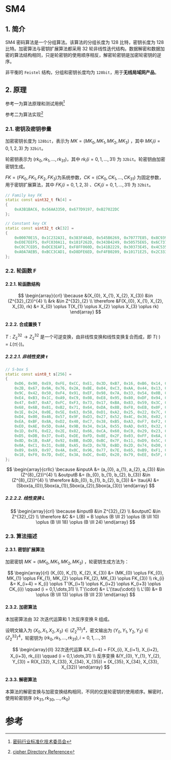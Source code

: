 # SM4



## 1. 简介

SM4 密码算法是一个分组算法。该算法的分组长度为 128 比特，密钥长度为 128 比特。加密算法与密钥扩展算法都采用 32 轮非线性迭代结构。数据解密和数据加密的算法结构相同，只是轮密钥的使用顺序相反，解密轮密钥是加密轮密钥的逆序。

非平衡的 `Feistel` 结构，分组和密钥长度均为 `128bit`，用于**无线局域网产品**。



## 2. 原理

参考一为算法原理和测试用例[^1]

参考二为算法实现[^2]

### 2.1. 密钥及密钥参量

加密密钥长度为 `128bit`，表示为 $MK = (MK_{0}, MK_{1}, MK_{2}, MK_{3})$ ，其中 $MK_{i}(i = 0,1,2,3)$ 为 `32bit`。

轮密钥表示为 $(rk_{0}, rk_{1}, \dots, rk_{31})$，其中 $rk_{i}(i = 0,1,\dots,31)$  为 `32bit`。轮密钥由加密密钥生成。

$FK = (FK_{0}, FK_{1}, FK_{2}, FK_{3})$为系统参数，$CK = (CK_{0}, CK_{1}, \dots, CK_{31})$ 为固定参数，用于密钥扩展算法，其中 $FK_{i}(i = 0,1,2,3)$ 、$CK_{i}(i = 0,1,\dots,31)$ 为 `32bit`。

```cpp
// Family key FK
static const uint32_t fk[4] =
{
    0xA3B1BAC6, 0x56AA3350, 0x677D9197, 0xB27022DC
};

// Constant key CK
static const uint32_t ck[32] =
{
    0x00070E15, 0x1C232A31, 0x383F464D, 0x545B6269, 0x70777E85, 0x8C939AA1, 0xA8AFB6BD, 0xC4CBD2D9,
    0xE0E7EEF5, 0xFC030A11, 0x181F262D, 0x343B4249, 0x50575E65, 0x6C737A81, 0x888F969D, 0xA4ABB2B9,
    0xC0C7CED5, 0xDCE3EAF1, 0xF8FF060D, 0x141B2229, 0x30373E45, 0x4C535A61, 0x686F767D, 0x848B9299,
    0xA0A7AEB5, 0xBCC3CAD1, 0xD8DFE6ED, 0xF4FB0209, 0x10171E25, 0x2C333A41, 0x484F565D, 0x646B7279,
};
```

### 2.2. 轮函数 F

#### 2.2.1. 轮函数结构

$$
\begin{array}{crl}
    \because &(X_{0}, X_{1}, X_{2}, X_{3}) &\in (Z^{32}_{2})^{4} \\
    &rk &\in Z^{32}_{2} \\
    \therefore &F(X_{0}, X_{1}, X_{2}, X_{3}, rk) &= X_{0} \oplus T(X_{1} \oplus X_{2} \oplus X_{3} \oplus rk)
\end{array}
$$

#### 2.2.2. 合成置换 T

$T: Z^{32}_{2} \rightarrow Z^{32}_{2}$ 是一个可逆变换，由非线性变换和线性变换复合而成，即 $T(\cdot) = L(\tau(\cdot))$。

##### 2.2.2.1. 非线性变换 $\tau$

```cpp
// S-box S
static const uint8_t s[256] =
{
    0xD6, 0x90, 0xE9, 0xFE, 0xCC, 0xE1, 0x3D, 0xB7, 0x16, 0xB6, 0x14, 0xC2, 0x28, 0xFB, 0x2C, 0x05,
    0x2B, 0x67, 0x9A, 0x76, 0x2A, 0xBE, 0x04, 0xC3, 0xAA, 0x44, 0x13, 0x26, 0x49, 0x86, 0x06, 0x99,
    0x9C, 0x42, 0x50, 0xF4, 0x91, 0xEF, 0x98, 0x7A, 0x33, 0x54, 0x0B, 0x43, 0xED, 0xCF, 0xAC, 0x62,
    0xE4, 0xB3, 0x1C, 0xA9, 0xC9, 0x08, 0xE8, 0x95, 0x80, 0xDF, 0x94, 0xFA, 0x75, 0x8F, 0x3F, 0xA6,
    0x47, 0x07, 0xA7, 0xFC, 0xF3, 0x73, 0x17, 0xBA, 0x83, 0x59, 0x3C, 0x19, 0xE6, 0x85, 0x4F, 0xA8,
    0x68, 0x6B, 0x81, 0xB2, 0x71, 0x64, 0xDA, 0x8B, 0xF8, 0xEB, 0x0F, 0x4B, 0x70, 0x56, 0x9D, 0x35,
    0x1E, 0x24, 0x0E, 0x5E, 0x63, 0x58, 0xD1, 0xA2, 0x25, 0x22, 0x7C, 0x3B, 0x01, 0x21, 0x78, 0x87,
    0xD4, 0x00, 0x46, 0x57, 0x9F, 0xD3, 0x27, 0x52, 0x4C, 0x36, 0x02, 0xE7, 0xA0, 0xC4, 0xC8, 0x9E,
    0xEA, 0xBF, 0x8A, 0xD2, 0x40, 0xC7, 0x38, 0xB5, 0xA3, 0xF7, 0xF2, 0xCE, 0xF9, 0x61, 0x15, 0xA1,
    0xE0, 0xAE, 0x5D, 0xA4, 0x9B, 0x34, 0x1A, 0x55, 0xAD, 0x93, 0x32, 0x30, 0xF5, 0x8C, 0xB1, 0xE3,
    0x1D, 0xF6, 0xE2, 0x2E, 0x82, 0x66, 0xCA, 0x60, 0xC0, 0x29, 0x23, 0xAB, 0x0D, 0x53, 0x4E, 0x6F,
    0xD5, 0xDB, 0x37, 0x45, 0xDE, 0xFD, 0x8E, 0x2F, 0x03, 0xFF, 0x6A, 0x72, 0x6D, 0x6C, 0x5B, 0x51,
    0x8D, 0x1B, 0xAF, 0x92, 0xBB, 0xDD, 0xBC, 0x7F, 0x11, 0xD9, 0x5C, 0x41, 0x1F, 0x10, 0x5A, 0xD8,
    0x0A, 0xC1, 0x31, 0x88, 0xA5, 0xCD, 0x7B, 0xBD, 0x2D, 0x74, 0xD0, 0x12, 0xB8, 0xE5, 0xB4, 0xB0,
    0x89, 0x69, 0x97, 0x4A, 0x0C, 0x96, 0x77, 0x7E, 0x65, 0xB9, 0xF1, 0x09, 0xC5, 0x6E, 0xC6, 0x84,
    0x18, 0xF0, 0x7D, 0xEC, 0x3A, 0xDC, 0x4D, 0x20, 0x79, 0xEE, 0x5F, 0x3E, 0xD7, 0xCB, 0x39, 0x48,
};
```

$$
\begin{array}{crllc}
    \because &inputA &= (a_{0}, a_{1}, a_{2}, a_{3}) &\in (Z^{8}_{2})^{4} \\
    &outputB &= (b_{0}, b_{1}, b_{2}, b_{3}) &\in (Z^{8}_{2})^{4} \\
    \therefore &(b_{0}, b_{1}, b_{2}, b_{3}) &= \tau(A) &= (Sbox(a_{0}),Sbox(a_{1}),Sbox(a_{2}),Sbox(a_{3}))
\end{array}
$$


##### 2.2.2.2. 线性变换 $L$

$$
\begin{array}{crl}
    \because &inputB &\in Z^{32}_{2} \\
    &outputC &\in Z^{32}_{2} \\
    \therefore &C &= L(B) = B \oplus (B \lll 2) \oplus (B \lll 10) \oplus (B \lll 18) \oplus (B \lll 24)
\end{array}
$$

### 2.3. 算法描述

#### 2.3.1. 密钥扩展算法

加密密钥 $MK = (MK_{0}, MK_{1}, MK_{2}, MK_{3})$ ，轮密钥生成方法为：

$$
\begin{array}{rl}
    (K_{0}, K_{1}, K_{2}, K_{3}) &= (MK_{0} \oplus FK_{0}, MK_{1} \oplus FK_{1}, MK_{2} \oplus FK_{2}, MK_{3} \oplus FK_{3}) \\
    rk_{i} &= K_{i+4} = K_{i} \oplus T'(K_{i+1} \oplus K_{i+2} \oplus K_{i+3} \oplus CK_{i}) \qquad (i = 0,1,\dots,31) \\
    T'(\cdot) &= L'(\tau(\cdot)) \\
    L'(B) &= B \oplus (B \lll 13) \oplus (B \lll 23)
\end{array}
$$


#### 2.3.2. 加密算法

本加密算法由 32 次迭代运算和 1 次反序变换 R 组成。

设明文输入为 $(X_{0}, X_{1}, X_{2}, X_{3}) \in (Z^{32}_{2})^{4}$，密文输出为 $(Y_{0}, Y_{1}, Y_{2}, Y_{3}) \in (Z^{32}_{2})^{4}$，轮密钥为 $(rk_{0}, rk_{1}, \dots, rk_{31}), i = 0,1,\dots,31$

$$
\begin{array}{ll}
    32次迭代运算 &X_{i+4} = F(X_{i}, X_{i+1}, X_{i+2}, X_{i+3}, rk_{i}) \qquad (i = 0,1,\dots,31) \\
    反序变换 &(Y_{0}, Y_{1}, Y_{2}, Y_{3}) = R(X_{32}, X_{33}, X_{34}, X_{35}) = (X_{35}, X_{34}, X_{33}, X_{32})
\end{array}
$$

#### 2.3.3. 解密算法

本算法的解密变换与加密变换结构相同，不同的仅是轮密钥的使用顺序。解密时，使用轮密钥序 $(rk_{31}, rk_{30}, \dots, rk_{0})$



# 参考

[^1]: [密码行业标准化技术委员会](http://www.gmbz.org.cn/main/bzlb.html)
[^2]: [cipher Directory Reference](https://www.oryx-embedded.com/doc/dir_2cb2aeee2eddef4bebd8163a7172f1a3.html)

